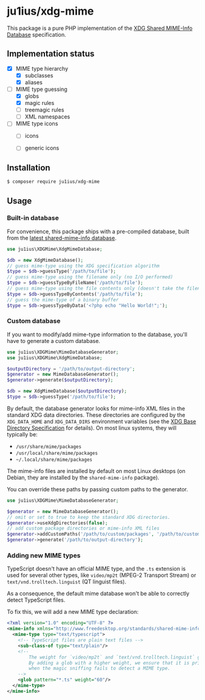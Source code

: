 # ju1ius/xdg-mime

This package is a pure PHP implementation of the
[XDG Shared MIME-Info Database](http://standards.freedesktop.org/shared-mime-info-spec/) specification.


## Implementation status

* [x] MIME type hierarchy
  * [x] subclasses
  * [x] aliases
* [ ] MIME type guessing
  * [x] globs
  * [x] magic rules
  * [ ] treemagic rules
  * [ ] XML namespaces
* [ ] MIME type icons
  * [ ] icons 
  * [ ] generic icons 


## Installation

```sh
$ composer require ju1ius/xdg-mime
```


## Usage

### Built-in database

For convenience, this package ships with a pre-compiled database, built from the
[latest shared-mime-info database](https://gitlab.freedesktop.org/xdg/shared-mime-info/-/blob/master/data/shared-mime-info-spec.xml).

```php
use ju1ius\XDGMime\XdgMimeDatabase;

$db = new XdgMimeDatabase();
// guess mime-type using the XDG specification algorithm
$type = $db->guessType('/path/to/file');
// guess mime-type using the filename only (no I/O performed)
$type = $db->guessTypeByFileName('/path/to/file');
// guess mime-type using the file contents only (doesn't take the filename into account)
$type = $db->guessTypeByContents('/path/to/file');
// guess the mime-type of a binary buffer
$type = $db->guessTypeByData('<?php echo "Hello World!";');
```


### Custom database

If you want to modify/add mime-type information to the database, you'll have to generate a custom database.

```php
use ju1ius\XDGMime\MimeDatabaseGenerator;
use ju1ius\XDGMime\XdgMimeDatabase;

$outputDirectory = '/path/to/output-directory';
$generator = new MimeDatabaseGenerator();
$generator->generate($outputDirectory);

$db = new XdgMimeDatabase($outputDirectory);
$type = $db->guessType('/path/to/file');
```

By default, the database generator looks for mime-info XML files in the standard XDG data directories.
These directories are configured by the `XDG_DATA_HOME` and `XDG_DATA_DIRS` environment variables
(see the [XDG Base Directory Specification](https://specifications.freedesktop.org/basedir-spec/latest/) for details).
On most linux systems, they will typically be:
  - `/usr/share/mime/packages`
  - `/usr/local/share/mime/packages`
  - `~/.local/share/mime/packages`

The mime-info files are installed by default on most Linux desktops
(on Debian, they are installed by the `shared-mime-info` package).

You can override these paths by passing custom paths to the generator.

```php
use ju1ius\XDGMime\MimeDatabaseGenerator;

$generator = new MimeDatabaseGenerator();
// omit or set to true to keep the standard XDG directories.
$generator->useXdgDirectories(false);
// add custom package directories or mime-info XML files
$generator->addCustomPaths('/path/to/custom/packages', '/path/to/custom/mime-info.xml');
$generator->generate('/path/to/output-directory');
```

### Adding new MIME types

TypeScript doesn't have an official MIME type, and the `.ts` extension is used for several other types,
like `video/mp2t` (MPEG-2 Transport Stream) or `text/vnd.trolltech.linguist` (QT linguist files).

As a consequence, the default mime database won't be able to correctly detect TypeScript files.

To fix this, we will add a new MIME type declaration:

```xml
<?xml version="1.0" encoding="UTF-8" ?>
<mime-info xmlns="http://www.freedesktop.org/standards/shared-mime-info">
  <mime-type type="text/typescript">
    <!-- TypeScript files are plain text files -->
    <sub-class-of type="text/plain"/>
    <!--
        The weight for `video/mp2t` and `text/vnd.trolltech.linguist` glob patterns is 50.
        By adding a glob with a higher weight, we ensure that it is prioritized
        when the magic sniffing fails to detect a MIME type.
    -->
    <glob pattern="*.ts" weight="60"/>
  </mime-type>
</mime-info>
```
